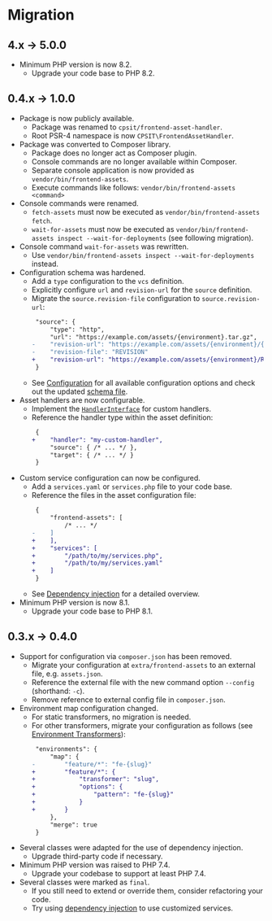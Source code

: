 # Migration

## 4.x → 5.0.0

* Minimum PHP version is now 8.2.
  - Upgrade your code base to PHP 8.2.

## 0.4.x → 1.0.0

* Package is now publicly available.
  - Package was renamed to `cpsit/frontend-asset-handler`.
  - Root PSR-4 namespace is now `CPSIT\FrontendAssetHandler`.
* Package was converted to Composer library.
  - Package does no longer act as Composer plugin.
  - Console commands are no longer available within Composer.
  - Separate console application is now provided as `vendor/bin/frontend-assets`.
  - Execute commands like follows: `vendor/bin/frontend-assets <command>`
* Console commands were renamed.
  - `fetch-assets` must now be executed as `vendor/bin/frontend-assets fetch`.
  - `wait-for-assets` must now be executed as `vendor/bin/frontend-assets inspect --wait-for-deployments`
    (see following migration).
* Console command `wait-for-assets` was rewritten.
  - Use `vendor/bin/frontend-assets inspect --wait-for-deployments` instead.
* Configuration schema was hardened.
  - Add a `type` configuration to the `vcs` definition.
  - Explicitly configure `url` and `revision-url` for the `source` definition.
  - Migrate the `source.revision-file` configuration to `source.revision-url`:
    ```diff
     "source": {
         "type": "http",
         "url": "https://example.com/assets/{environment}.tar.gz",
    -    "revision-url": "https://example.com/assets/{environment}/{revision-file}",
    -    "revision-file": "REVISION"
    +    "revision-url": "https://example.com/assets/{environment}/REVISION"
     }
    ```
  - See [Configuration](config/index.md) for all available configuration options
    and check out the updated [schema file](../resources/configuration.schema.json).
* Asset handlers are now configurable.
  - Implement the [`HandlerInterface`](../src/Handler/HandlerInterface.php) for custom handlers.
  - Reference the handler type within the asset definition:
    ```diff
     {
    +    "handler": "my-custom-handler",
         "source": { /* ... */ },
         "target": { /* ... */ }
     }
    ```
* Custom service configuration can now be configured.
  - Add a `services.yaml` or `services.php` file to your code base.
  - Reference the files in the asset configuration file:
    ```diff
     {
         "frontend-assets": [
             /* ... */
    -    ]
    +    ],
    +    "services": [
    +        "/path/to/my/services.php",
    +        "/path/to/my/services.yaml"
    +    ]
     }
    ```
  - See [Dependency injection](dependency-injection.md) for a detailed overview.
* Minimum PHP version is now 8.1.
  - Upgrade your code base to PHP 8.1.

## 0.3.x → 0.4.0

* Support for configuration via `composer.json` has been removed.
  - Migrate your configuration at `extra/frontend-assets` to an external file, e.g. `assets.json`.
  - Reference the external file with the new command option `--config` (shorthand: `-c`).
  - Remove reference to external config file in `composer.json`.
* Environment map configuration changed.
  - For static transformers, no migration is needed.
  - For other transformers, migrate your configuration as follows
    (see [Environment Transformers](components/environment-transformers.md)):
    ```diff
     "environments": {
         "map": {
    -        "feature/*": "fe-{slug}"
    +        "feature/*": {
    +            "transformer": "slug",
    +            "options": {
    +                "pattern": "fe-{slug}"
    +            }
    +        }
         },
         "merge": true
     }
    ```
* Several classes were adapted for the use of dependency injection.
  - Upgrade third-party code if necessary.
* Minimum PHP version was raised to PHP 7.4.
  - Upgrade your codebase to support at least PHP 7.4.
* Several classes were marked as `final`.
  - If you still need to extend or override them, consider refactoring your code.
  - Try using [dependency injection](dependency-injection.md) to use customized services.
